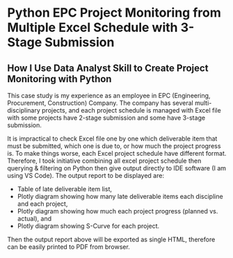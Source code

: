 # Python EPC Project Monitoring from Multiple Excel Schedule with 3-Stage Submission
## How I Use Data Analyst Skill to Create Project Monitoring with Python

This case study is my experience as an employee in EPC (Engineering, Procurement, Construction) Company. The company has several multi-disciplinary projects, and each project schedule is managed with Excel file with some projects have 2-stage submission and some have 3-stage submission.

It is impractical to check Excel file one by one which deliverable item that must be submitted, which one is due to, or how much the project progress is. To make things worse, each Excel project schedule have different format. Therefore, I took initiative combining all excel project schedule then querying & filtering on Python then give output directly to IDE software (I am using VS Code). The output report to be displayed are: 
-	Table of late deliverable item list,
-	Plotly diagram showing how many late deliverable items each discipline and each project, 
-	Plotly diagram showing how much each project progress (planned vs. actual), and
-	Plotly diagram showing S-Curve for each project.

Then the output report above will be exported as single HTML, therefore can be easily printed to PDF from browser.

